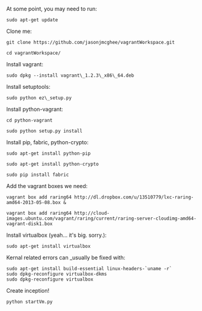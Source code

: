 At some point, you may need to run:

	sudo apt-get update


Clone me:

	git clone https://github.com/jasonjmcghee/vagrantWorkspace.git

	cd vagrantWorkspace/


Install vagrant:

	sudo dpkg --install vagrant\_1.2.3\_x86\_64.deb


Install setuptools:

	sudo python ez\_setup.py


Install python-vagrant:

	cd python-vagrant

	sudo python setup.py install


Install pip, fabric, python-crypto:

	sudo apt-get install python-pip

	sudo apt-get install python-crypto

	sudo pip install fabric


Add the vagrant boxes we need:

	vagrant box add raring64 http://dl.dropbox.com/u/13510779/lxc-raring-amd64-2013-05-08.box &

	vagrant box add raring64 http://cloud-images.ubuntu.com/vagrant/raring/current/raring-server-cloudimg-amd64-vagrant-disk1.box


Install virtualbox (yeah... it's big. sorry.):

	sudo apt-get install virtualbox

Kernal related errors can _usually be fixed with:

	sudo apt-get install build-essential linux-headers-`uname -r`
	sudo dpkg-reconfigure virtualbox-dkms 
	sudo dpkg-reconfigure virtualbox

Create inception!
	
	python startVm.py
